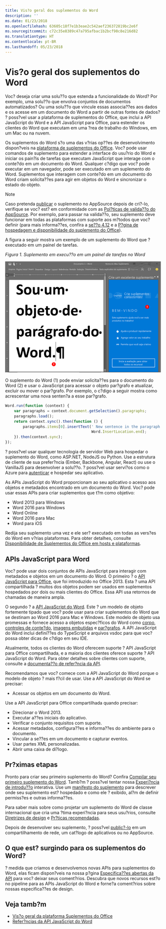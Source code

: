 ```yaml
---
title: Vis?o geral dos suplementos do Word
description: ''
ms.date: 01/23/2018
ms.openlocfilehash: 63605c18f7e1b3eae2c542aef236372819bc2e6f
ms.sourcegitcommit: c72c35e8389c47a795afbac1b2bcf98c8e216d82
ms.translationtype: HT
ms.contentlocale: pt-BR
ms.lasthandoff: 05/23/2018
---
```

# <a name="word-add-ins-overview"></a>Vis?o geral dos suplementos do Word

Voc? deseja criar uma solu??o que estenda a funcionalidade do Word? Por exemplo, uma solu??o que envolva conjuntos de documentos automatizados? Ou uma solu??o que vincule essas associa??es aos dados e os acesse em um documento do Word a partir de outras fontes de dados? ? poss?vel usar a plataforma de suplementos do Office, que inclui a API JavaScript do Word e a API JavaScript para Office, para estender os clientes do Word que executam em uma ?rea de trabalho do Windows, em um Mac ou na nuvem.

Os suplementos do Word s?o uma das v?rias op??es de desenvolvimento dispon?veis na [plataforma de suplementos do Office](../overview/office-add-ins.md). Voc? pode usar comandos de suplemento para estender a interface do usu?rio do Word e iniciar os pain?is de tarefas que executam JavaScript que interage com o conte?do em um documento do Word. Qualquer c?digo que voc? pode executar em um navegador, pode ser executado em um suplemento do Word. Suplementos que interagem com conte?do em um documento do Word criam solicita??es para agir em objetos do Word e sincronizar o estado do objeto. 

> [!NOTE]
> Caso pretenda [publicar](../publish/publish.md) o suplemento no AppSource depois de cri?-lo, verifique se voc? est? em conformidade com as [Pol?ticas de valida??o do AppSource](https://docs.microsoft.com/en-us/office/dev/store/validation-policies). Por exemplo, para passar na valida??o, seu suplemento deve funcionar em todas as plataformas com suporte aos m?todos que voc? definir (para mais informa??es, confira a [se??o 4.12](https://docs.microsoft.com/en-us/office/dev/store/validation-policies#4-apps-and-add-ins-behave-predictably) e a [P?gina de hospedagem e disponibilidade do suplemento do Office](../overview/office-add-in-availability.md)).

A figura a seguir mostra um exemplo de um suplemento do Word que ? executado em um painel de tarefas.

*Figura 1. Suplemento em execu??o em um painel de tarefas no Word*

![Suplemento em execu??o em um painel de tarefas no Word](../images/word-add-in-show-host-client.png)

O suplemento do Word (1) pode enviar solicita??es para o documento do Word (2) e usar o JavaScript para acessar o objeto par?grafo e atualizar, excluir ou mover o par?grafo. Por exemplo, o c?digo a seguir mostra como acrescentar uma nova senten?a a esse par?grafo.

```js
Word.run(function (context) {
    var paragraphs = context.document.getSelection().paragraphs;
    paragraphs.load();
    return context.sync().then(function () {
        paragraphs.items[0].insertText(' New sentence in the paragraph.',
                                       Word.InsertLocation.end);
    }).then(context.sync);
});

```

? poss?vel usar qualquer tecnologia de servidor Web para hospedar o suplemento do Word, como ASP.NET, NodeJS ou Python. Use a estrutura de cliente de sua prefer?ncia (Ember, Backbone, Angular, React) ou use o VanillaJS para desenvolver a solu??o. ? poss?vel usar servi?os como o Azure para [autenticar](../develop/use-the-oauth-authorization-framework-in-an-office-add-in.md) e hospedar seu aplicativo.

As APIs JavaScript do Word proporcionam ao seu aplicativo o acesso aos objetos e metadados encontrado em um documento do Word. Voc? pode usar essas APIs para criar suplementos que t?m como objetivo:

* Word 2013 para Windows
* Word 2016 para Windows
* Word Online
* Word 2016 para Mac
* Word para iOS

Redija seu suplemento uma vez e ele ser? executado em todas as vers?es do Word em v?rias plataformas. Para obter detalhes, consulte [Disponibilidade de Suplementos do Office em hosts e plataformas](../overview/office-add-in-availability.md).

## <a name="javascript-apis-for-word"></a>APIs JavaScript para Word

Voc? pode usar dois conjuntos de APIs JavaScript para interagir com metadados e objetos em um documento do Word. O primeiro ? o [API JavaScript para Office](https://dev.office.com/reference/add-ins/javascript-api-for-office?product=word), que foi introduzido no Office 2013. Esta ? uma API compartilhada ? muitos dos objetos podem ser usados em suplementos hospedados por dois ou mais clientes do Office. Essa API usa retornos de chamadas de maneira ampla. 

O segundo ? a [API JavaScript do Word](https://dev.office.com/reference/add-ins/word/word-add-ins-reference-overview). Este ? um modelo de objeto fortemente tipado que voc? pode usar para criar suplementos do Word que se destinam ao Word 2016 para Mac e Windows. Este modelo de objeto usa promessas e fornece acesso a objetos espec?ficos do Word como [corpo](https://dev.office.com/reference/add-ins/word/body), [controles de conte?do](https://dev.office.com/reference/add-ins/word/contentcontrol), [imagens embutidas](https://dev.office.com/reference/add-ins/word/inlinepicture) e [par?grafos](https://dev.office.com/reference/add-ins/word/paragraph). A API JavaScript do Word inclui defini??es do TypeScript e arquivos vsdoc para que voc? possa obter dicas de c?digo em seu IDE.

Atualmente, todos os clientes do Word oferecem suporte ? API JavaScript para Office compartilhada, e a maioria dos clientes oferece suporte ? API JavaScript do Word. Para obter detalhes sobre clientes com suporte, consulte a [documenta??o de refer?ncia da API](https://dev.office.com/reference/add-ins/javascript-api-for-office?product=word).

Recomendamos que voc? comece com a API JavaScript do Word porque o modelo de objeto ? mais f?cil de usar. Use a API JavaScript do Word se precisar:

* Acessar os objetos em um documento do Word.

Use a API JavaScript para Office compartilhada quando precisar:

* Direcionar o Word 2013.
* Executar a??es iniciais do aplicativo.
* Verificar o conjunto requisitos com suporte.
* Acessar metadados, configura??es e informa??es do ambiente para o documento.
* Vincular a se??es em um documento e capturar eventos.
* Usar partes XML personalizadas.
* Abrir uma caixa de di?logo.

## <a name="next-steps"></a>Pr?ximas etapas

Pronto para criar seu primeiro suplemento do Word? Confira [Compilar seu primeiro suplemento do Word](word-add-ins.md). Tamb?m ? poss?vel tentar nossa [Experi?ncia de introdu??o](http://dev.office.com/getting-started/addins?product=Word) interativa. Use um [manifesto do suplemento](../develop/add-in-manifests.md) para descrever onde seu suplemento est? hospedado e como ele ? exibido, al?m de definir permiss?es e outras informa??es.

Para saber mais sobre como projetar um suplemento do Word de classe internacional que cria uma ?tima experi?ncia para seus usu?rios, consulte [Diretrizes de design](../design/add-in-design.md) e [Pr?ticas recomendadas](../concepts/add-in-development-best-practices.md).

Depois de desenvolver seu suplemento, ? poss?vel [public?-lo](../publish/publish.md) em um compartilhamento de rede, um cat?logo de aplicativos ou no AppSource.

## <a name="whats-coming-up-for-word-add-ins"></a>O que est? surgindo para os suplementos do Word?

? medida que criamos e desenvolvemos novas APIs para suplementos do Word, elas ficam dispon?veis na nossa p?gina [Especifica??es abertas da API](https://dev.office.com/reference/add-ins/openspec) para voc? deixar seus coment?rios. Descubra que novos recursos est?o no pipeline para as APIs JavaScript do Word e forne?a coment?rios sobre nossas especifica??es de design.

## <a name="see-also"></a>Veja tamb?m

* [Vis?o geral da plataforma Suplementos do Office](../overview/office-add-ins.md)
* [Refer?ncias da API JavaScript do Word](https://dev.office.com/reference/add-ins/word/word-add-ins-reference-overview)

